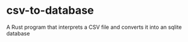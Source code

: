 # csv-to-database
A Rust program that interprets a CSV file and converts it into an sqlite database
